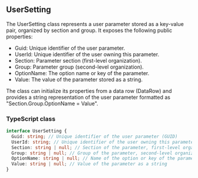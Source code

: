 ﻿## UserSetting

The UserSetting class represents a user parameter stored as a key-value pair, organized by section and group. It exposes the following public properties:

- Guid: Unique identifier of the user parameter.
- UserId: Unique identifier of the user owning this parameter.
- Section: Parameter section (first-level organization).
- Group: Parameter group (second-level organization).
- OptionName: The option name or key of the parameter.
- Value: The value of the parameter stored as a string.

The class can initialize its properties from a data row (DataRow) and provides a string representation of the user parameter formatted as "Section.Group.OptionName = Value".

### TypeScript class
```typescript
interface UserSetting {
  Guid: string; // Unique identifier of the user parameter (GUID)
  UserId: string; // Unique identifier of the user owning this parameter (GUID)
  Section: string | null; // Section of the parameter, first-level organization
  Group: string | null; // Group of the parameter, second-level organization
  OptionName: string | null; // Name of the option or key of the parameter
  Value: string | null; // Value of the parameter as a string
}
```